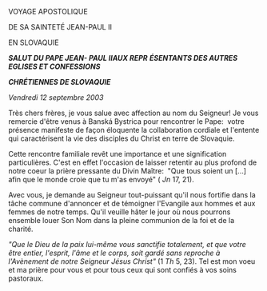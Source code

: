 VOYAGE APOSTOLIQUE

DE SA SAINTETÉ JEAN-PAUL II

EN SLOVAQUIE

***SALUT DU PAPE JEAN- PAUL II******AUX REPR*** ***ÉSENTANTS DES AUTRES EGLISES ET CONFESSIONS***

***CHRÉTIENNES DE SLOVAQUIE***

*Vendredi* *12 septembre 2003*

Très chers frères, je vous salue avec affection au nom du Seigneur! Je vous remercie d'être venus à Banská Bystrica pour rencontrer le Pape:  votre présence manifeste de façon éloquente la collaboration cordiale et l'entente qui caractérisent la vie des disciples du Christ en terre de Slovaquie.

Cette rencontre familiale revêt une importance et une signification particulières. C'est en effet l'occasion de laisser retentir au plus profond de notre coeur la prière pressante du Divin Maître:  "Que tous soient un \[...\] afin que le monde croie que tu m'as envoyé" ( *Jn* 17, 21).

Avec vous, je demande au Seigneur tout-puissant qu'il nous fortifie dans la tâche commune d'annoncer et de témoigner l'Evangile aux hommes et aux femmes de notre temps. Qu'il veuille hâter le jour où nous pourrons ensemble louer Son Nom dans la pleine communion de la foi et de la charité.

*"Que le Dieu de la paix lui-même vous sanctifie totalement, et que votre être entier, l'esprit, l'âme et le corps, soit gardé sans reproche à l'Avènement de notre Seigneur Jésus Christ"* (1 *Th* 5, 23). Tel est mon voeu et ma prière pour vous et pour tous ceux qui sont confiés à vos soins pastoraux.